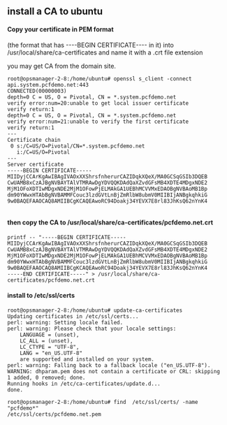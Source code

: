 ## install a CA to ubuntu

#### Copy your certificate in PEM format 
(the format that has ----BEGIN CERTIFICATE---- in it) into /usr/local/share/ca-certificates and name it with a .crt file extension

you may get CA from the domain site. 
```
root@opsmanager-2-8:/home/ubuntu# openssl s_client -connect api.system.pcfdemo.net:443
CONNECTED(00000003)
depth=0 C = US, O = Pivotal, CN = *.system.pcfdemo.net
verify error:num=20:unable to get local issuer certificate
verify return:1
depth=0 C = US, O = Pivotal, CN = *.system.pcfdemo.net
verify error:num=21:unable to verify the first certificate
verify return:1
---
Certificate chain
 0 s:/C=US/O=Pivotal/CN=*.system.pcfdemo.net
   i:/C=US/O=Pivotal
---
Server certificate
-----BEGIN CERTIFICATE-----
MIIDyjCCArKgAwIBAgIVAOxXXShrsfnherurCAZIDqkXQeX/MA0GCSqGSIb3DQEB
CwUAMB8xCzAJBgNVBAYTAlVTMRAwDgYDVQQKDAdQaXZvdGFsMB4XDTE4MDgxNDE2
MjM1OFoXDTIwMDgxNDE2MjM1OFowPjELMAkGA1UEBhMCVVMxEDAOBgNVBAoMB1Bp
dm90YWwxHTAbBgNVBAMMFCouc3lzdGVtLnBjZmRlbW8ubmV0MIIBIjANBgkqhkiG
9w0BAQEFAAOCAQ8AMIIBCgKCAQEAwoRC94Doakj34YEVX7E8rl83JhKsQ62nYnK4


```
####  then copy the CA to /usr/local/share/ca-certificates/pcfdemo.net.crt 
```
printf -- "-----BEGIN CERTIFICATE-----
MIIDyjCCArKgAwIBAgIVAOxXXShrsfnherurCAZIDqkXQeX/MA0GCSqGSIb3DQEB
CwUAMB8xCzAJBgNVBAYTAlVTMRAwDgYDVQQKDAdQaXZvdGFsMB4XDTE4MDgxNDE2
MjM1OFoXDTIwMDgxNDE2MjM1OFowPjELMAkGA1UEBhMCVVMxEDAOBgNVBAoMB1Bp
dm90YWwxHTAbBgNVBAMMFCouc3lzdGVtLnBjZmRlbW8ubmV0MIIBIjANBgkqhkiG
9w0BAQEFAAOCAQ8AMIIBCgKCAQEAwoRC94Doakj34YEVX7E8rl83JhKsQ62nYnK4
-----END CERTIFICATE-----" > /usr/local/share/ca-certificates/pcfdemo.net.crt
```

#### install to /etc/ssl/certs
```
root@opsmanager-2-8:/home/ubuntu# update-ca-certificates
Updating certificates in /etc/ssl/certs...
perl: warning: Setting locale failed.
perl: warning: Please check that your locale settings:
	LANGUAGE = (unset),
	LC_ALL = (unset),
	LC_CTYPE = "UTF-8",
	LANG = "en_US.UTF-8"
    are supported and installed on your system.
perl: warning: Falling back to a fallback locale ("en_US.UTF-8").
WARNING: dhparam.pem does not contain a certificate or CRL: skipping
1 added, 0 removed; done.
Running hooks in /etc/ca-certificates/update.d...
done.
```

```
root@opsmanager-2-8:/home/ubuntu# find  /etc/ssl/certs/ -name "pcfdemo*"
/etc/ssl/certs/pcfdemo.net.pem
```

